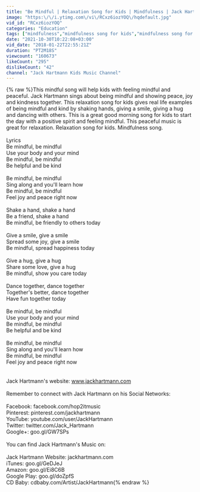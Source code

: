 ```yaml
---
title: "Be Mindful | Relaxation Song for Kids | Mindfulness | Jack Hartmann"
image: "https:\/\/i.ytimg.com\/vi\/RCxz6iozYOQ\/hqdefault.jpg"
vid_id: "RCxz6iozYOQ"
categories: "Education"
tags: ["mindfulness","mindfulness song for kids","mindfulness song for kindergarten"]
date: "2021-10-30T10:22:08+03:00"
vid_date: "2018-01-22T22:55:21Z"
duration: "PT2M18S"
viewcount: "160673"
likeCount: "295"
dislikeCount: "42"
channel: "Jack Hartmann Kids Music Channel"
---
```

{% raw %}This mindful song will help kids with feeling mindful and peaceful. Jack Hartmann sings about  being mindful and showing peace, joy and kindness together.  This relaxation song for kids gives real life examples of being mindful and kind by shaking hands, giving a smile, giving a hug and dancing with others.  This is a great good morning song for kids to start the day with a positive spirit and feeling mindful.  This peaceful music is great for relaxation.  Relaxation song for kids.  Mindfulness song.<br /><br />Lyrics<br />Be mindful, be mindful<br />Use your body and your mind<br />Be mindful, be mindful<br />Be helpful and be kind<br /><br />Be mindful, be mindful<br />Sing along and you'll learn how<br />Be mindful, be mindful<br />Feel joy and peace right now<br /><br />Shake a hand, shake a hand<br />Be a friend, shake a hand<br />Be mindful, be friendly to others today<br /><br />Give a smile, give a smile<br />Spread some joy, give a smile<br />Be mindful, spread happiness today<br /><br />Give a hug, give a hug<br />Share some love, give a hug<br />Be mindful, show you care today<br /><br />Dance together, dance together<br />Together's better,  dance together<br />Have fun together today<br /><br />Be mindful, be mindful<br />Use your body and your mind<br />Be mindful, be mindful<br />Be helpful and be kind<br /><br />Be mindful, be mindful<br />Sing along and you'll learn how<br />Be mindful, be mindful<br />Feel joy and peace right now<br /><br /><br />Jack Hartmann's website: www.jackhartmann.com<br /><br />Remember to connect with Jack Hartmann on his Social Networks:<br /><br />Facebook: facebook.com/hop2itmusic<br />Pinterest: pinterest.com/jackhartmann<br />YouTube: youtube.com/user/JackHartmann<br />Twitter: twitter.com/Jack_Hartmann<br />Google+: goo.gl/GW7SPs<br /><br />You can find Jack Hartmann's Music on:<br /><br />Jack Hartmann Website: jackhartmann.com<br />iTunes: goo.gl/GeDJeJ<br />Amazon: goo.gl/Ei8C6B<br />Google Play: goo.gl/doZpfS<br />CD Baby: cdbaby.com/Artist/JackHartmann{% endraw %}
